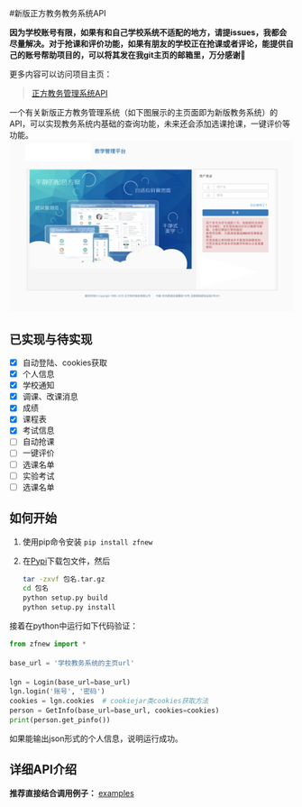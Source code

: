 #新版正方教务教务系统API

**因为学校账号有限，如果有和自己学校系统不适配的地方，请提issues，我都会尽量解决。对于抢课和评价功能，如果有朋友的学校正在抢课或者评论，能提供自己的账号帮助项目的，可以将其发在我git主页的邮箱里，万分感谢🙏**

更多内容可以访问项目主页：

> [正方教务管理系统API](https://neroasmar.top/zfnew/)

一个有关新版正方教务管理系统（如下图展示的主页面即为新版教务系统）的API，可以实现教务系统内基础的查询功能，未来还会添加选课抢课，一键评价等功能。
![主页](doc/image/main_page.png)

## 已实现与待实现
* [x] 自动登陆、cookies获取
* [x] 个人信息
* [x] 学校通知
* [x] 调课、改课消息
* [x] 成绩
* [x] 课程表
* [x] 考试信息
* [ ] 自动抢课
* [ ] 一键评价
* [ ] 选课名单
* [ ] 实验考试
* [ ] 选课名单

## 如何开始
1. 使用pip命令安装 `pip install zfnew`

2. 在[Pypi](https://pypi.org/project/zfnew/#files)下载包文件，然后

   ```bash
   tar -zxvf 包名.tar.gz
   cd 包名
   python setup.py build
   python setup.py install
   ```

接着在python中运行如下代码验证：
```python
from zfnew import *

base_url = '学校教务系统的主页url'

lgn = Login(base_url=base_url)
lgn.login('账号', '密码')
cookies = lgn.cookies  # cookiejar类cookies获取方法
person = GetInfo(base_url=base_url, cookies=cookies)
print(person.get_pinfo())

```
如果能输出json形式的个人信息，说明运行成功。

## 详细API介绍
**推荐直接结合调用例子：** [examples](https://github.com/NeroAsmarr/zfnew/tree/master/examples)
